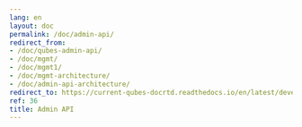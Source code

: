 ```yaml
---
lang: en
layout: doc
permalink: /doc/admin-api/
redirect_from:
- /doc/qubes-admin-api/
- /doc/mgmt/
- /doc/mgmt1/
- /doc/mgmt-architecture/
- /doc/admin-api-architecture/
redirect_to: https://current-qubes-docrtd.readthedocs.io/en/latest/developer/services/admin-api.html
ref: 36
title: Admin API
---
```

